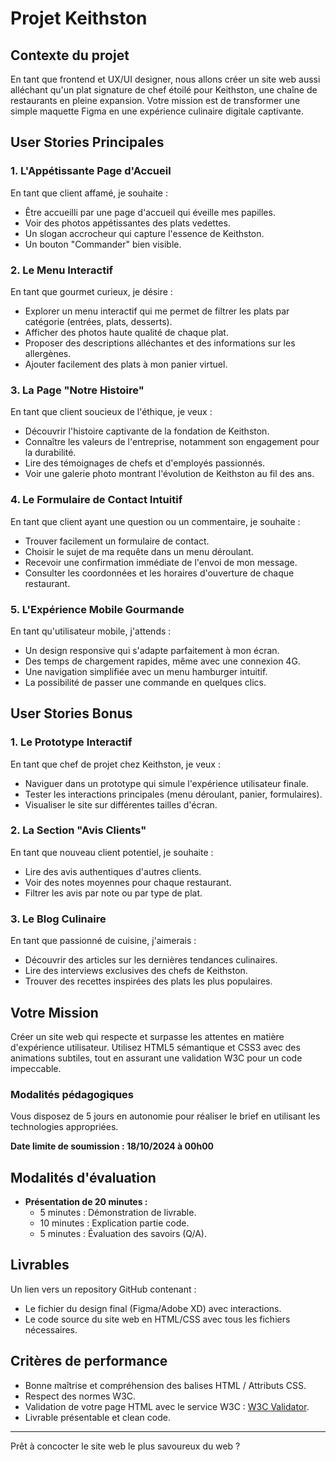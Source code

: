 # Projet Keithston

## Contexte du projet
En tant que frontend et UX/UI designer, nous allons créer un site web aussi alléchant qu'un plat signature de chef étoilé pour Keithston, une chaîne de restaurants en pleine expansion. Votre mission est de transformer une simple maquette Figma en une expérience culinaire digitale captivante.

## User Stories Principales

### 1. L'Appétissante Page d'Accueil
En tant que client affamé, je souhaite :
- Être accueilli par une page d'accueil qui éveille mes papilles.
- Voir des photos appétissantes des plats vedettes.
- Un slogan accrocheur qui capture l'essence de Keithston.
- Un bouton "Commander" bien visible.

### 2. Le Menu Interactif
En tant que gourmet curieux, je désire :
- Explorer un menu interactif qui me permet de filtrer les plats par catégorie (entrées, plats, desserts).
- Afficher des photos haute qualité de chaque plat.
- Proposer des descriptions alléchantes et des informations sur les allergènes.
- Ajouter facilement des plats à mon panier virtuel.

### 3. La Page "Notre Histoire"
En tant que client soucieux de l'éthique, je veux :
- Découvrir l'histoire captivante de la fondation de Keithston.
- Connaître les valeurs de l'entreprise, notamment son engagement pour la durabilité.
- Lire des témoignages de chefs et d'employés passionnés.
- Voir une galerie photo montrant l'évolution de Keithston au fil des ans.

### 4. Le Formulaire de Contact Intuitif
En tant que client ayant une question ou un commentaire, je souhaite :
- Trouver facilement un formulaire de contact.
- Choisir le sujet de ma requête dans un menu déroulant.
- Recevoir une confirmation immédiate de l'envoi de mon message.
- Consulter les coordonnées et les horaires d'ouverture de chaque restaurant.

### 5. L'Expérience Mobile Gourmande
En tant qu'utilisateur mobile, j'attends :
- Un design responsive qui s'adapte parfaitement à mon écran.
- Des temps de chargement rapides, même avec une connexion 4G.
- Une navigation simplifiée avec un menu hamburger intuitif.
- La possibilité de passer une commande en quelques clics.

## User Stories Bonus

### 1. Le Prototype Interactif
En tant que chef de projet chez Keithston, je veux :
- Naviguer dans un prototype qui simule l'expérience utilisateur finale.
- Tester les interactions principales (menu déroulant, panier, formulaires).
- Visualiser le site sur différentes tailles d'écran.

### 2. La Section "Avis Clients"
En tant que nouveau client potentiel, je souhaite :
- Lire des avis authentiques d'autres clients.
- Voir des notes moyennes pour chaque restaurant.
- Filtrer les avis par note ou par type de plat.

### 3. Le Blog Culinaire
En tant que passionné de cuisine, j'aimerais :
- Découvrir des articles sur les dernières tendances culinaires.
- Lire des interviews exclusives des chefs de Keithston.
- Trouver des recettes inspirées des plats les plus populaires.

## Votre Mission
Créer un site web qui respecte et surpasse les attentes en matière d'expérience utilisateur. Utilisez HTML5 sémantique et CSS3 avec des animations subtiles, tout en assurant une validation W3C pour un code impeccable.

### Modalités pédagogiques
Vous disposez de 5 jours en autonomie pour réaliser le brief en utilisant les technologies appropriées. 

**Date limite de soumission : 18/10/2024 à 00h00**

## Modalités d'évaluation
- **Présentation de 20 minutes :**
  - 5 minutes : Démonstration de livrable.
  - 10 minutes : Explication partie code.
  - 5 minutes : Évaluation des savoirs (Q/A).

## Livrables
Un lien vers un repository GitHub contenant :
- Le fichier du design final (Figma/Adobe XD) avec interactions.
- Le code source du site web en HTML/CSS avec tous les fichiers nécessaires.

## Critères de performance
- Bonne maîtrise et compréhension des balises HTML / Attributs CSS.
- Respect des normes W3C.
- Validation de votre page HTML avec le service W3C : [W3C Validator](https://validator.w3.org/).
- Livrable présentable et clean code.

---

Prêt à concocter le site web le plus savoureux du web ?
